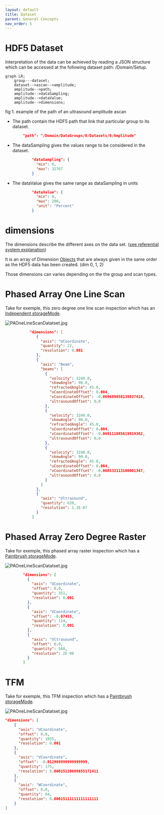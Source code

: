 ```yaml
---
layout: default
title: Dataset
parent: General Concepts
nav_order: 5
---
```


# HDF5 Dataset

Interpretation of the data can be achieved by reading a JSON structure which can be accessed at the following dataset path: /Domain/Setup.

```mermaid
graph LR;
    group---dataset;
    dataset-->ascan-->amplitude;
    amplitude-->path;
    amplitude-->dataSampling;
    amplitude-->dataValue;    
    amplitude-->dimensions;
```

fig 1. example of the path of an ultrasound amplitude ascan

- The path contain the HDF5 path that link that particular group to its dataset.

```json
		"path": "/Domain/DataGroups/0/Datasets/0/Amplitude"
```

- The dataSampling gives the values range to be considered in the dataset.

```json
            "dataSampling": {
              "min": 0,
              "max": 32767
            }
```

- The dataValue gives the same range as dataSampling in units

```json
            "dataValue": {
              "min": 0,
              "max": 200,
              "unit": "Percent"
            }
```

# dimensions

The dimensions describe the different axes on the data set. ([see referential system explanation](/NDE_Open_File_Format/docs/conventions/conventions.html))

It is an array of Dimension [Objects](/NDE_Open_File_Format/docs/general-concepts/objects/objects.html) that are always given in the same order as the HDF5 data has been created. (dim 0, 1, 2)

Those dimensions can varies depending on the the group and scan types.

# Phased Array One Line Scan

Take for exemple, this zero degree one line scan inspection which has an [Independent storageMode](/NDE_Open_File_Format/docs/conventions/conventions.html).

![PAOneLineScanDatatset.jpg](/NDE_Open_File_Format/assets/images/general-concepts/PAOneLineScanDatatset.jpg)

```json
           "dimensions": [
              {
                "axis": "UCoordinate",
                "quantity": 22,
                "resolution": 0.001
              },
              {
                "axis": "Beam",
                "beams": [
                  {
                    "velocity": 3240.0,
                    "skewAngle": 90.0,
                    "refractedAngle": 45.0,
                    "uCoordinateOffset": 0.004,
                    "vCoordinateOffset": -0.069689058139837418,
                    "ultrasoundOffset": 0.0
                  },
                  {
                    "velocity": 3240.0,
                    "skewAngle": 90.0,
                    "refractedAngle": 45.0,
                    "uCoordinateOffset": 0.004,
                    "vCoordinateOffset": -0.069111085619919382,
                    "ultrasoundOffset": 0.0
                  },
                  {
                    "velocity": 3240.0,
                    "skewAngle": 90.0,
                    "refractedAngle": 45.0,
                    "uCoordinateOffset": 0.004,
                    "vCoordinateOffset": -0.068533113100001347,
                    "ultrasoundOffset": 0.0
                  }
                ]
              },
              {
                "axis": "Ultrasound",
                "quantity": 620,
                "resolution": 1.3E-07
              }
            ]
```

# Phased Array Zero Degree Raster

Take for exemple, this phased array raster inspection which has a [Paintbrush storageMode](/NDE_Open_File_Format/docs/conventions/conventions.html).

![PAOneLineScanDatatset.jpg](/NDE_Open_File_Format/assets/images/general-concepts/PARasterDatatset.png)

```json
        "dimensions": [
          {
            "axis": "UCoordinate",
            "offset": 0.0,
            "quantity": 351,
            "resolution": 0.001
          },
          {
            "axis": "VCoordinate",
            "offset": -0.07455,
            "quantity": 114,
            "resolution": 0.001
          },
          {
            "axis": "Ultrasound",
            "offset": 0.0,
            "quantity": 568,
            "resolution": 2E-08
          }
        ]
```

# TFM

Take for exemple, this TFM inspection which has a [Paintbrush storageMode](/NDE_Open_File_Format/docs/conventions/conventions.html).

![PAOneLineScanDatatset.jpg](/NDE_Open_File_Format/assets/images/general-concepts/TFMDataset.png)

```json
"dimensions": [
    {
      "axis": "UCoordinate",
      "offset": 0.0,
      "quantity": 1055,
      "resolution": 0.001
    },
    {
      "axis": "VCoordinate",
      "offset": -0.012969999999999999,
      "quantity": 175,
      "resolution": 0.00015120689655172411
    },
    {
      "axis": "WCoordinate",
      "offset": 0.0,
      "quantity": 64,
      "resolution": 0.00015111111111111111
    }
]
```
